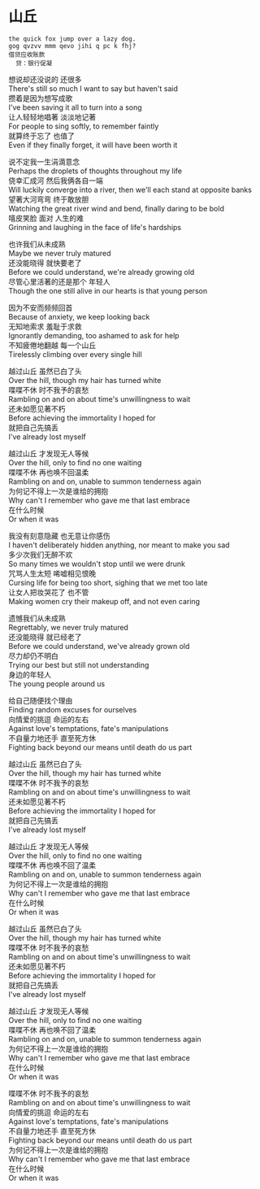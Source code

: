 # 山丘

```
the quick fox jump over a lazy dog.
gog qvzvv mmm qevo jihi q pc k fhj?
借贷应收账款
  贷：银行促凝
```

想说却还没说的 还很多  
There's still so much I want to say but haven't said  
攒着是因为想写成歌  
I've been saving it all to turn into a song  
让人轻轻地唱著 淡淡地记著  
For people to sing softly, to remember faintly  
就算终于忘了 也值了  
Even if they finally forget, it will have been worth it  

说不定我一生涓滴意念  
Perhaps the droplets of thoughts throughout my life  
侥幸汇成河 然后我俩各自一端  
Will luckily converge into a river, then we'll each stand at opposite banks  
望著大河弯弯 终于敢放胆  
Watching the great river wind and bend, finally daring to be bold  
嘻皮笑脸 面对 人生的难  
Grinning and laughing in the face of life's hardships  

也许我们从未成熟  
Maybe we never truly matured  
还没能晓得 就快要老了  
Before we could understand, we're already growing old  
尽管心里活著的还是那个 年轻人  
Though the one still alive in our hearts is that young person  

因为不安而频频回首  
Because of anxiety, we keep looking back  
无知地索求 羞耻于求救  
Ignorantly demanding, too ashamed to ask for help  
不知疲倦地翻越 每一个山丘  
Tirelessly climbing over every single hill  

越过山丘 虽然已白了头  
Over the hill, though my hair has turned white  
喋喋不休 时不我予的哀愁  
Rambling on and on about time's unwillingness to wait  
还未如愿见著不朽  
Before achieving the immortality I hoped for  
就把自己先搞丢  
I've already lost myself  

越过山丘 才发现无人等候  
Over the hill, only to find no one waiting  
喋喋不休 再也唤不回温柔  
Rambling on and on, unable to summon tenderness again  
为何记不得上一次是谁给的拥抱  
Why can't I remember who gave me that last embrace  
在什么时候  
Or when it was  

我没有刻意隐藏 也无意让你感伤  
I haven't deliberately hidden anything, nor meant to make you sad  
多少次我们无醉不欢  
So many times we wouldn't stop until we were drunk  
咒骂人生太短 唏嘘相见恨晚  
Cursing life for being too short, sighing that we met too late  
让女人把妆哭花了 也不管  
Making women cry their makeup off, and not even caring  

遗憾我们从未成熟  
Regrettably, we never truly matured  
还没能晓得 就已经老了  
Before we could understand, we've already grown old  
尽力却仍不明白  
Trying our best but still not understanding  
身边的年轻人  
The young people around us  

给自己随便找个理由  
Finding random excuses for ourselves  
向情爱的挑逗 命运的左右  
Against love's temptations, fate's manipulations  
不自量力地还手 直至死方休  
Fighting back beyond our means until death do us part  

越过山丘 虽然已白了头  
Over the hill, though my hair has turned white  
喋喋不休 时不我予的哀愁  
Rambling on and on about time's unwillingness to wait  
还未如愿见著不朽  
Before achieving the immortality I hoped for  
就把自己先搞丢  
I've already lost myself  

越过山丘 才发现无人等候  
Over the hill, only to find no one waiting  
喋喋不休 再也唤不回了温柔  
Rambling on and on, unable to summon tenderness again  
为何记不得上一次是谁给的拥抱  
Why can't I remember who gave me that last embrace  
在什么时候  
Or when it was  

越过山丘 虽然已白了头  
Over the hill, though my hair has turned white  
喋喋不休 时不我予的哀愁  
Rambling on and on about time's unwillingness to wait  
还未如愿见著不朽  
Before achieving the immortality I hoped for  
就把自己先搞丢  
I've already lost myself  

越过山丘 才发现无人等候  
Over the hill, only to find no one waiting  
喋喋不休 再也唤不回了温柔  
Rambling on and on, unable to summon tenderness again  
为何记不得上一次是谁给的拥抱  
Why can't I remember who gave me that last embrace  
在什么时候  
Or when it was  


喋喋不休 时不我予的哀愁  
Rambling on and on about time's unwillingness to wait  
向情爱的挑逗 命运的左右  
Against love's temptations, fate's manipulations  
不自量力地还手 直至死方休  
Fighting back beyond our means until death do us part  
为何记不得上一次是谁给的拥抱  
Why can't I remember who gave me that last embrace  
在什么时候  
Or when it was